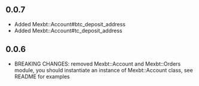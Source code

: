 ## 0.0.7

* Added Mexbt::Account#btc_deposit_address
* Added Mexbt::Account#tc_deposit_address

## 0.0.6

* BREAKING CHANGES: removed Mexbt::Account and Mexbt::Orders module, you should instantiate an instance of Mexbt::Account class, see README for examples


